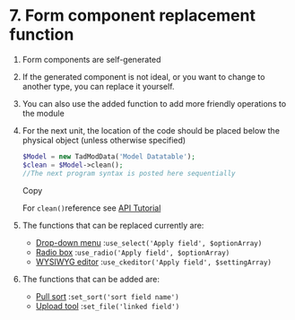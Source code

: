 # 7. Form component replacement function



1. Form components are self-generated
2. If the generated component is not ideal, or you want to change to another type, you can replace it yourself.
3. You can also use the added function to add more friendly operations to the module
4. For the next unit, the location of the code should be placed below the physical object \(unless otherwise specified\)

   ```php
   $Model = new TadModData('Model Datatable');
   $clean = $Model->clean();
   //The next program syntax is posted here sequentially
   ```

   Copy

   For `clean()`reference see [API Tutorial](https://xoops.gitbook.io/jill-lazy-framework-api/3.tadmoddata-class/3-1-basic-method/3-1-2-filter-received-variables-clean)

5. The functions that can be replaced currently are:
   * [Drop-down menu](https://xoops.gitbook.io/jill-lazy-framework/7.-form-component-replacement-function/7-2-use-the-drop-down-menu-instead) :`use_select('Apply field', $optionArray)`
   * [Radio box](https://xoops.gitbook.io/jill-lazy-framework/7.-form-component-replacement-function/7-3-replace-the-option-value-of-a-single-selection) :`use_radio('Apply field', $optionArray)`
   * [WYSIWYG editor](https://xoops.gitbook.io/jill-lazy-framework/7.-form-component-replacement-function/7-4-switch-to-wysiwyg-editor) :`use_ckeditor('Apply field', $settingArray)`
6. The functions that can be added are:
   * [Pull sort](https://xoops.gitbook.io/jill-lazy-framework/7.-form-component-replacement-function/7-1-add-automatic-sorting-and-pull-sorting-functions) :`set_sort('sort field name')`
   * [Upload tool](https://xoops.gitbook.io/jill-lazy-framework/7.-form-component-replacement-function/7-5-add-upload-function) :`set_file('linked field')`


